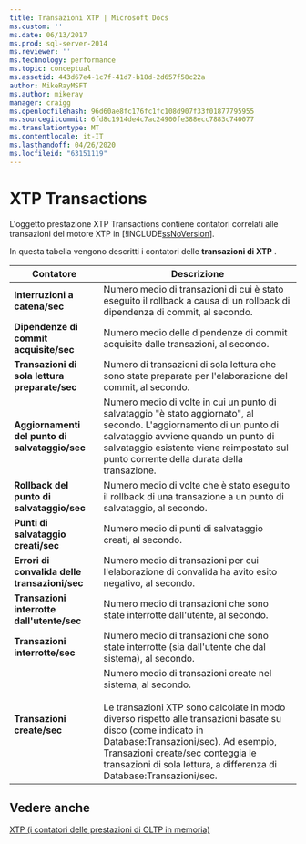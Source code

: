 ```yaml
---
title: Transazioni XTP | Microsoft Docs
ms.custom: ''
ms.date: 06/13/2017
ms.prod: sql-server-2014
ms.reviewer: ''
ms.technology: performance
ms.topic: conceptual
ms.assetid: 443d67e4-1c7f-41d7-b18d-2d657f58c22a
author: MikeRayMSFT
ms.author: mikeray
manager: craigg
ms.openlocfilehash: 96d60ae8fc176fc1fc108d907f33f01877795955
ms.sourcegitcommit: 6fd8c1914de4c7ac24900fe388ecc7883c740077
ms.translationtype: MT
ms.contentlocale: it-IT
ms.lasthandoff: 04/26/2020
ms.locfileid: "63151119"
---
```

# <a name="xtp-transactions"></a>XTP Transactions
  L'oggetto prestazione XTP Transactions contiene contatori correlati alle transazioni del motore XTP in [!INCLUDE[ssNoVersion](../../includes/ssnoversion-md.md)].  
  
 In questa tabella vengono descritti i contatori delle **transazioni di XTP** .  
  
|Contatore|Descrizione|  
|-------------|-----------------|  
|**Interruzioni a catena/sec**|Numero medio di transazioni di cui è stato eseguito il rollback a causa di un rollback di dipendenza di commit, al secondo.|  
|**Dipendenze di commit acquisite/sec**|Numero medio delle dipendenze di commit acquisite dalle transazioni, al secondo.|  
|**Transazioni di sola lettura preparate/sec**|Numero di transazioni di sola lettura che sono state preparate per l'elaborazione del commit, al secondo.|  
|**Aggiornamenti del punto di salvataggio/sec**|Numero medio di volte in cui un punto di salvataggio "è stato aggiornato", al secondo. L'aggiornamento di un punto di salvataggio avviene quando un punto di salvataggio esistente viene reimpostato sul punto corrente della durata della transazione.|  
|**Rollback del punto di salvataggio/sec**|Numero medio di volte che è stato eseguito il rollback di una transazione a un punto di salvataggio, al secondo.|  
|**Punti di salvataggio creati/sec**|Numero medio di punti di salvataggio creati, al secondo.|  
|**Errori di convalida delle transazioni/sec**|Numero medio di transazioni per cui l'elaborazione di convalida ha avito esito negativo, al secondo.|  
|**Transazioni interrotte dall'utente/sec**|Numero medio di transazioni che sono state interrotte dall'utente, al secondo.|  
|**Transazioni interrotte/sec**|Numero medio di transazioni che sono state interrotte (sia dall'utente che dal sistema), al secondo.|  
|**Transazioni create/sec**|Numero medio di transazioni create nel sistema, al secondo.<br /><br /> Le transazioni XTP sono calcolate in modo diverso rispetto alle transazioni basate su disco (come indicato in Database:Transazioni/sec). Ad esempio, Transazioni create/sec conteggia le transazioni di sola lettura, a differenza di Database:Transazioni/sec.|  
  
## <a name="see-also"></a>Vedere anche  
 [XTP &#40;i contatori delle prestazioni di OLTP in memoria&#41;](../../integration-services/performance/performance-counters.md)  
  
  

